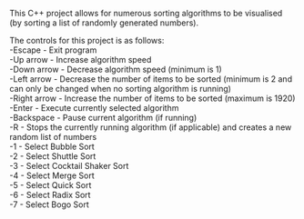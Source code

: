 This C++ project allows for numerous sorting algorithms to be visualised (by sorting a list of randomly generated numbers).  
  
The controls for this project is as follows:  
-Escape - Exit program  
-Up arrow - Increase algorithm speed  
-Down arrow - Decrease algorithm speed (minimum is 1)  
-Left arrow - Decrease the number of items to be sorted (minimum is 2 and can only be changed when no sorting algorithm is running)  
-Right arrow - Increase the number of items to be sorted (maximum is 1920)  
-Enter - Execute currently selected algorithm  
-Backspace - Pause current algorithm (if running)  
-R - Stops the currently running algorithm (if applicable) and creates a new random list of numbers  
-1 - Select Bubble Sort  
-2 - Select Shuttle Sort  
-3 - Select Cocktail Shaker Sort  
-4 - Select Merge Sort  
-5 - Select Quick Sort  
-6 - Select Radix Sort  
-7 - Select Bogo Sort  
